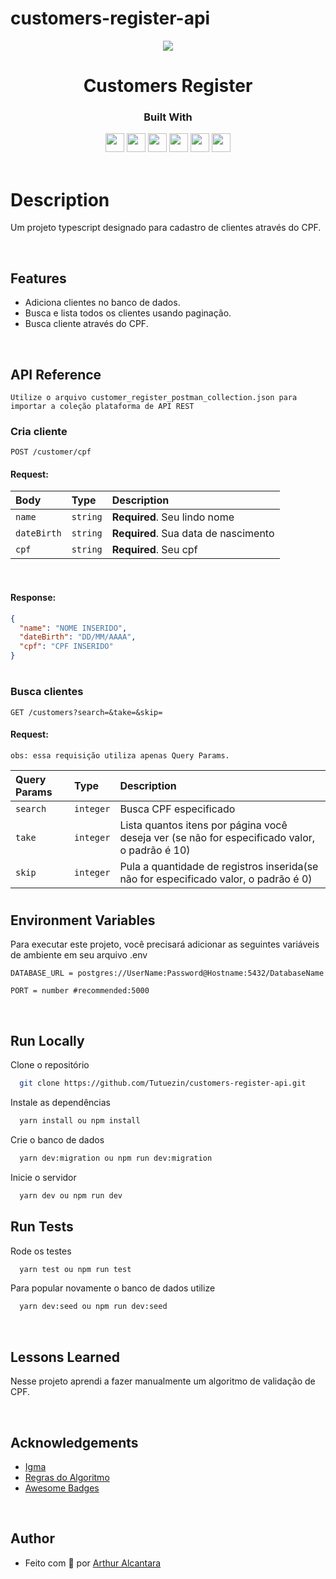 # customers-register-api

<p align="center">
  <img  src="https://sistemas.mre.gov.br/kitweb/datafiles/Belgrado/pt-br/image/CPF%20logo.jpg">
</p>
<h1 align="center">
 Customers Register
</h1>
<div align="center">

  <h3>Built With</h3>

  <img src="https://img.shields.io/badge/PostgreSQL-316192?style=for-the-badge&logo=postgresql&logoColor=white" height="30px"/>
  <img src="https://img.shields.io/badge/TypeScript-007ACC?style=for-the-badge&logo=typescript&logoColor=white" height="30px"/>
  <img src="https://img.shields.io/badge/Node.js-43853D?style=for-the-badge&logo=node.js&logoColor=white" height="30px"/>  
  <img src="https://img.shields.io/badge/Express.js-404D59?style=for-the-badge&logo=express.js&logoColor=white" height="30px"/>
  <img src="https://img.shields.io/badge/Prisma-3982CE?style=for-the-badge&logo=Prisma&logoColor=white" height="30px"/>
  <img src="https://img.shields.io/badge/Jest-323330?style=for-the-badge&logo=Jest&logoColor=white" height="30px"/>
  
  <!-- Badges source: https://dev.to/envoy_/150-badges-for-github-pnk -->
</div>

<br/>

# Description

Um projeto typescript designado para cadastro de clientes através do CPF.

</br>

## Features

- Adiciona clientes no banco de dados.
- Busca e lista todos os clientes usando paginação.
- Busca cliente através do CPF.

</br>

## API Reference

`Utilize o arquivo customer_register_postman_collection.json para importar a coleção plataforma de API REST`

### Cria cliente

```http
POST /customer/cpf
```

#### Request:

| Body        | Type     | Description                          |
| :---------- | :------- | :----------------------------------- |
| `name`      | `string` | **Required**. Seu lindo nome         |
| `dateBirth` | `string` | **Required**. Sua data de nascimento |
| `cpf`       | `string` | **Required**. Seu cpf                |

</br>

#### Response:

```json
{
  "name": "NOME INSERIDO",
  "dateBirth": "DD/MM/AAAA",
  "cpf": "CPF INSERIDO"
}
```

#

### Busca clientes

```http
GET /customers?search=&take=&skip=
```

#### Request:

`obs: essa requisição utiliza apenas Query Params.`

| Query Params | Type      | Description                                                                                   |
| :----------- | :-------- | :-------------------------------------------------------------------------------------------- |
| `search`     | `integer` | Busca CPF especificado                                                                        |
| `take`       | `integer` | Lista quantos itens por página você deseja ver (se não for especificado valor, o padrão é 10) |
| `skip`       | `integer` | Pula a quantidade de registros inserida(se não for especificado valor, o padrão é 0)          |

#

## Environment Variables

Para executar este projeto, você precisará adicionar as seguintes variáveis ​​de ambiente em seu arquivo .env

`DATABASE_URL = postgres://UserName:Password@Hostname:5432/DatabaseName`

`PORT = number #recommended:5000`

</br>

## Run Locally

Clone o repositório

```bash
  git clone https://github.com/Tutuezin/customers-register-api.git
```

Instale as dependências

```bash
  yarn install ou npm install
```

Crie o banco de dados

```bash
  yarn dev:migration ou npm run dev:migration
```

Inicie o servidor

```bash
  yarn dev ou npm run dev
```

## Run Tests

Rode os testes

```bash
  yarn test ou npm run test
```

Para popular novamente o banco de dados utilize

```bash
  yarn dev:seed ou npm run dev:seed
```

</br>

## Lessons Learned

Nesse projeto aprendi a fazer manualmente um algoritmo de validação de CPF.

</br>

## Acknowledgements

- [Igma](https://www.linkedin.com/company/igma-digital-product/?src=polymer.co)
- [Regras do Algoritmo](https://www.macoratti.net/alg_cpf.htm#:~:text=O)
- [Awesome Badges](https://github.com/Envoy-VC/awesome-badges)

</br>

## Author

- Feito com 💜 por [Arthur Alcantara](https://www.linkedin.com/in/arthur-alcantara-dev/)
  <br/>

#
